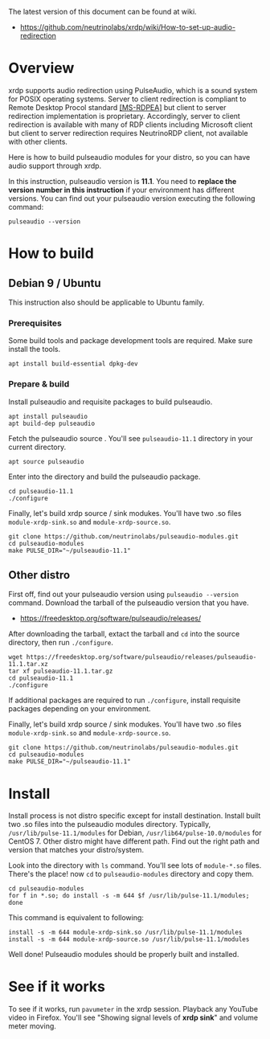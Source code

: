 The latest version of this document can be found at wiki.

* https://github.com/neutrinolabs/xrdp/wiki/How-to-set-up-audio-redirection


# Overview
xrdp supports audio redirection using PulseAudio, which is a sound system for
POSIX operating systems. Server to client redirection is compliant to Remote
Desktop Procol standard [[MS-RDPEA]](https://msdn.microsoft.com/en-us/library/cc240933.aspx)
but client to server redirection implementation is proprietary. Accordingly,
server to client redirection is available with many of RDP clients including
Microsoft client but client to server redirection requires NeutrinoRDP client,
not available with other clients.

Here is how to build pulseaudio modules for your distro, so you can have audio
support through xrdp.

In this instruction, pulseaudio version is **11.1**. You need to **replace the version
number in this instruction** if your environment has different versions. You can find
out your pulseaudio version executing the following command:

    pulseaudio --version

# How to build

## Debian 9 / Ubuntu

This instruction also should be applicable to Ubuntu family.

### Prerequisites

Some build tools and package development tools are required. Make sure install
the tools.

    apt install build-essential dpkg-dev

### Prepare & build

Install pulseaudio and requisite packages to build pulseaudio.

    apt install pulseaudio
    apt build-dep pulseaudio

Fetch the pulseaudio source . You'll see `pulseaudio-11.1` directory in your
current directory.

    apt source pulseaudio

Enter into the directory and build the pulseaudio package.

    cd pulseaudio-11.1
    ./configure

Finally, let's build xrdp source / sink modukes. You'll have two .so files `module-xrdp-sink.so` and
`module-xrdp-source.so`.

    git clone https://github.com/neutrinolabs/pulseaudio-modules.git
    cd pulseaudio-modules
    make PULSE_DIR="~/pulseaudio-11.1"

## Other distro

First off, find out your pulseaudio version using `pulseaudio --version`
command. Download the tarball of the pulseaudio version that you have.

* https://freedesktop.org/software/pulseaudio/releases/

After downloading the tarball, extact the tarball and `cd` into the source
directory, then run `./configure`.

    wget https://freedesktop.org/software/pulseaudio/releases/pulseaudio-11.1.tar.xz
    tar xf pulseaudio-11.1.tar.gz
    cd pulseaudio-11.1
    ./configure

If additional packages are required to run `./configure`, install requisite
packages depending on your environment.

Finally, let's build xrdp source / sink modukes. You'll have two .so files `module-xrdp-sink.so` and
`module-xrdp-source.so`.

    git clone https://github.com/neutrinolabs/pulseaudio-modules.git
    cd pulseaudio-modules
    make PULSE_DIR="~/pulseaudio-11.1"

# Install

Install process is not distro specific except for install destination. Install
built two .so files into the pulseaudio modules directory. Typically,
`/usr/lib/pulse-11.1/modules` for Debian, `/usr/lib64/pulse-10.0/modules` for
CentOS 7. Other distro might have different path. Find out the right path and
version that matches your distro/system.

Look into the directory with `ls` command. You'll see lots of `module-*.so`
files. There's the place! now `cd` to `pulseaudio-modules` directory and copy them.

    cd pulseaudio-modules
    for f in *.so; do install -s -m 644 $f /usr/lib/pulse-11.1/modules; done

This command is equivalent to following:

    install -s -m 644 module-xrdp-sink.so /usr/lib/pulse-11.1/modules
    install -s -m 644 module-xrdp-source.so /usr/lib/pulse-11.1/modules

Well done! Pulseaudio modules should be properly built and installed.


# See if it works

To see if it works, run `pavumeter` in the xrdp session.  Playback any YouTube
video in Firefox. You'll see "Showing signal levels of **xrdp sink**" and
volume meter moving.
